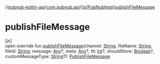 //[pubnub-kotlin-api](../../../index.md)/[com.pubnub.api](../index.md)/[[js]PubNubImpl](index.md)/[publishFileMessage](publish-file-message.md)

# publishFileMessage

[js]\
open override fun [publishFileMessage](publish-file-message.md)(channel: [String](https://kotlinlang.org/api/latest/jvm/stdlib/kotlin/-string/index.html), fileName: [String](https://kotlinlang.org/api/latest/jvm/stdlib/kotlin/-string/index.html), fileId: [String](https://kotlinlang.org/api/latest/jvm/stdlib/kotlin/-string/index.html), message: [Any](https://kotlinlang.org/api/latest/jvm/stdlib/kotlin/-any/index.html)?, meta: [Any](https://kotlinlang.org/api/latest/jvm/stdlib/kotlin/-any/index.html)?, ttl: [Int](https://kotlinlang.org/api/latest/jvm/stdlib/kotlin/-int/index.html)?, shouldStore: [Boolean](https://kotlinlang.org/api/latest/jvm/stdlib/kotlin/-boolean/index.html)?, customMessageType: [String](https://kotlinlang.org/api/latest/jvm/stdlib/kotlin/-string/index.html)?): [PublishFileMessage](../../com.pubnub.api.endpoints.files/-publish-file-message/index.md)

